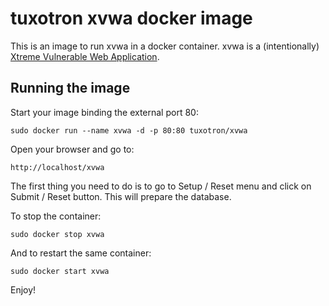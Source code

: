 tuxotron xvwa docker image
=================

This is an image to run xvwa in a docker container.
xvwa is a (intentionally) [Xtreme Vulnerable Web Application](https://github.com/s4n7h0/xvwa).


Running the image
------------------------------

Start your image binding the external port 80:

	sudo docker run --name xvwa -d -p 80:80 tuxotron/xvwa

Open your browser and go to:

	http://localhost/xvwa


The first thing you need to do is to go to Setup / Reset menu and click on Submit / Reset button. This will prepare the database.

To stop the container:

	sudo docker stop xvwa

And to restart the same container:

	sudo docker start xvwa

Enjoy!
